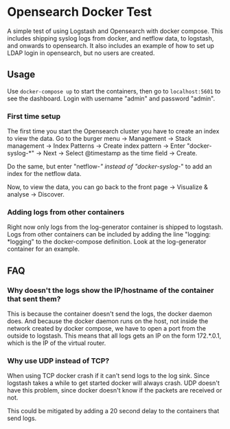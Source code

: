 # Opensearch Docker Test
A simple test of using Logstash and Opensearch with docker compose. This includes shipping syslog logs
from docker, and netflow data, to logstash, and onwards to opensearch.
It also includes an example of how to set up LDAP login in opensearch, but no users are created.


## Usage
Use `docker-compose up` to start the containers, then go to `localhost:5601` to see the dashboard.
Login with username "admin" and password "admin".


### First time setup
The first time you start the Opensearch cluster you have to create an index to view the data.
Go to the burger menu -> Management -> Stack management -> Index Patterns -> Create index pattern -> Enter "docker-syslog-*" -> Next -> Select @timestamp as the time field -> Create.

Do the same, but enter "netflow-*" instead of "docker-syslog-*" to add an index for the netflow data.

Now, to view the data, you can go back to the front page -> Visualize & analyse -> Discover.

### Adding logs from other containers
Right now only logs from the log-generator container is shipped to logstash. Logs from other containers can
be included by adding the line "logging: *logging" to the docker-compose definition. Look at the log-generator
container for an example.

## FAQ

### Why doesn't the logs show the IP/hostname of the container that sent them?
This is because the container doesn't send the logs, the docker daemon does. And because the docker daemon
runs on the host, not inside the network created by docker compose, we have to open a port from the outside
to logstash. This means that all logs gets an IP on the form 172.*.0.1, which is the IP of the virtual router.

### Why use UDP instead of TCP?
When using TCP docker crash if it can't send logs to the log sink. Since logstash takes a while to get started
docker will always crash. UDP doesn't have this problem, since docker doesn't know if the packets are received or not.

This could be mitigated by adding a 20 second delay to the containers that send logs.
